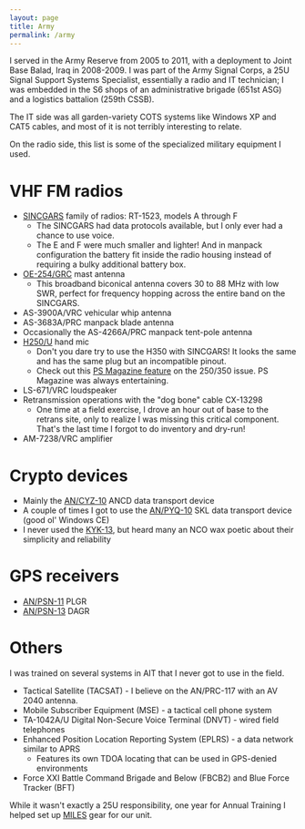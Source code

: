 ```yaml
---
layout: page
title: Army
permalink: /army
---
```

I served in the Army Reserve from 2005 to 2011, with a deployment to Joint Base Balad, Iraq in
2008-2009. I was part of the Army Signal Corps, a 25U Signal Support Systems Specialist, essentially
a radio and IT technician; I was embedded in the S6 shops of an administrative brigade (651st ASG)
and a logistics battalion (259th CSSB).

The IT side was all garden-variety COTS systems like Windows XP and CAT5 cables, and most of it is
not terribly interesting to relate.

On the radio side, this list is some of the specialized military equipment I used.

# VHF FM radios

* [SINCGARS](https://en.wikipedia.org/wiki/SINCGARS) family of radios: RT-1523, models A through F
    * The SINCGARS had data protocols available, but I only ever had a chance to use voice.
    * The E and F were much smaller and lighter! And in manpack configuration the battery fit inside
      the radio housing instead of requiring a bulky additional battery box.
* [OE-254/GRC](http://www.psmag.radionerds.com/index.php/OE-254/GRC) mast antenna
    * This broadband biconical antenna covers 30 to 88 MHz with low SWR, perfect for frequency
      hopping across the entire band on the SINCGARS.
* AS-3900A/VRC vehicular whip antenna
* AS-3683A/PRC manpack blade antenna
* Occasionally the AS-4266A/PRC manpack tent-pole antenna
* [H250/U](http://www.prc68.com/I/H250.shtml) hand mic
    * Don't you dare try to use the H350 with SINCGARS! It looks the same and has the same plug but
      an incompatible pinout.
    * Check out this
      [PS Magazine feature](https://www.logsa.army.mil/psmag/archives/PS2007/651/651-44-45.pdf)
      on the 250/350 issue. PS Magazine was always entertaining.
* LS-671/VRC loudspeaker
* Retransmission operations with the "dog bone" cable CX-13298
    * One time at a field exercise, I drove an hour out of base to the retrans site, only to realize
      I was missing this critical component. That's the last time I forgot to do inventory and
      dry-run!
* AM-7238/VRC amplifier

# Crypto devices

* Mainly the [AN/CYZ-10](https://en.wikipedia.org/wiki/AN/CYZ-10) ANCD data transport device
* A couple of times I got to use the [AN/PYQ-10](https://en.wikipedia.org/wiki/AN/PYQ-10) SKL data
  transport device (good ol' Windows CE)
* I never used the [KYK-13](https://en.wikipedia.org/wiki/KYK-13), but heard many an NCO wax poetic
  about their simplicity and reliability

# GPS receivers

* [AN/PSN-11](https://en.wikipedia.org/wiki/Precision_Lightweight_GPS_Receiver) PLGR
* [AN/PSN-13](https://en.wikipedia.org/wiki/Defense_Advanced_GPS_Receiver) DAGR

# Others

I was trained on several systems in AIT that I never got to use in the field.

* Tactical Satellite (TACSAT) - I believe on the AN/PRC-117 with an AV 2040 antenna.
* Mobile Subscriber Equipment (MSE) - a tactical cell phone system
* TA-1042A/U Digital Non-Secure Voice Terminal (DNVT) - wired field telephones
* Enhanced Position Location Reporting System (EPLRS) - a data network similar to APRS
    * Features its own TDOA locating that can be used in GPS-denied environments
* Force XXI Battle Command Brigade and Below (FBCB2) and Blue Force Tracker (BFT)

While it wasn't exactly a 25U responsibility, one year for Annual Training I helped set
up [MILES](https://en.wikipedia.org/wiki/Multiple_integrated_laser_engagement_system)
gear for our unit.
